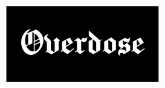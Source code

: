 <img src="https://github.com/Overdose-today/.github/blob/main/logo_1024x512.png" width="80%" height="80%">
